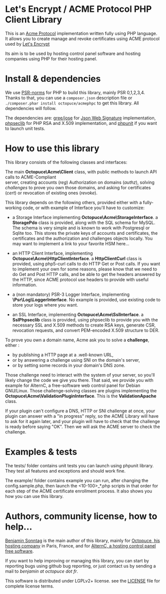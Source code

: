 # Let's Encrypt / ACME Protocol PHP Client Library

This is an [Acme Protocol](https://letsencrypt.github.io/acme-spec/) implementation written fully using PHP language. It allows you to create manage and revoke certificates using ACME protocol used by [Let's Encrypt](https://www.letsencrypt.org/) 

Its aim is to be used by hosting control panel software and hosting companies using PHP for their hosting panel. 

# Install & dependencies

We use [PSR-norms](http://www.php-fig.org/psr/) for PHP to build this library, mainly PSR 0,1,2,3,4.
Thanks to that, you can use a `composer.json` description file or `./composer.phar install octopuce/acmephpc` to get this library. All dependencies will follow. 

The dependencies are: [gree/jose](https://github.com/gree/jose) for [Json Web Signature](https://tools.ietf.org/html/rfc7515) implementation, [phpseclib](https://github.com/phpseclib/phpseclib) for PHP RSA and X.509 implementation, and [phpunit](https://github.com/phpunit/phpunit) if you want to launch unit tests. 

# How to use this library

This library consists of the following classes and interfaces: 

The main **Octopuce\Acme\Client** class, with public methods to launch API calls to ACME-Compliant  
server, creating accounts (_reg_) Authorization on domains (_authz_), solving _challenges_ to prove you own those domains, and asking for certificates (_cert_) or revocation of existing ones (_revoke_). 

This library depends on the following others, provided either with a fully-working code, or with example of Interface you'll have to customize:

* a Storage Interface implementing **Octopuce\Acme\StorageInterface**. a **StoragePdo** class is provided, along with the SQL schema for MySQL. The schema is very simple and is known to work with Postgresql or Sqlite too. This stores the private keys of accounts and certificates, the certificates and the authorization and challenges objects locally. You may want to implement a link to your favorite HSM here...

* an HTTP Client Interface, implementing **Octopuce\Acme\HttpClientInterface**. a **HttpClientCurl** class is provided, using php5-curl calls to do HTTP Get or Post calls. If you want to implement your own for some reasons, please know that we need to do Get and Post HTTP calls, and be able to get the headers answered by the HTTP, since ACME protocol use headers to provide with useful information.

* a (non mandatory) PSR-3 Logger Interface, implementing **\Psr\Log\LoggerInterface**. No example is provided, use existing code to store your logs where you want.

* an SSL Interface, implementing **Octopuce\Acme\SslInterface**. a **SslPhpseclib** class is provided, using phpseclib to provide you with the necessary SSL and X.509 methods to create RSA keys, generate CSR, revocation requests, and convert PEM-encoded X.509 structure to DER.

To prove you own a domain name, Acme ask you to solve a **challenge**, either :

* by publishing a HTTP page at a .well-known URL, 
* or by answering a challenge using SNI on the domain's server, 
* or by setting some records in your domain's DNS zone. 

Those challenge need to interact with the system of your server, so you'll likely change the code we give you there. That said, we provide you with example for AlternC, a free-software web control panel for Debian GNU/Linux. Those challenge-solving classes are plugins implementing the **Octopuce\Acme\ValidationPluginInterface**. This is the **ValidationApache** class. 

If your plugin can't configure a DNS, HTTP or SNI challenge at once, your plugin can answer with a "in progress" reply, so the ACME Library will have to ask for it again later, and your plugin will have to check that the challenge is ready before saying "OK". Then we will ask the ACME server to check the challenge.

 
# Examples & tests

The tests/ folder contains unit tests you can launch using phpunit library. They test all features and exceptions and should work fine.

The example/ folder contains example you can run, after changing the config.sample.php, then launch the <10-100>_*.php scripts in that order for each step of the ACME certificate enrollment process. It also shows you how you can use this library. 

# Authors, community license, how to help...

[Benjamin Sonntag](https://benjamin.sonntag.fr) is the main author of this library, mainly for [Octopuce, his hosting company](https://www.octopuce.fr/) in Paris, France, and for [AlternC, a hosting control panel free software](https://www.alternc.com/).

If you want to help improving or managing this library, you can start by reporting bugs using github bug reporting, or just contact us by sending a mail to _benjamin at octopuce dot fr_. 

This software is distributed under LGPLv2+ license. see the [LICENSE](LICENSE) file for complete license terms. 
